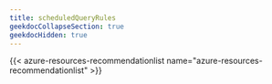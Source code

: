 ```yaml
---
title: scheduledQueryRules
geekdocCollapseSection: true
geekdocHidden: true
---
```


{{< azure-resources-recommendationlist name="azure-resources-recommendationlist" >}}
